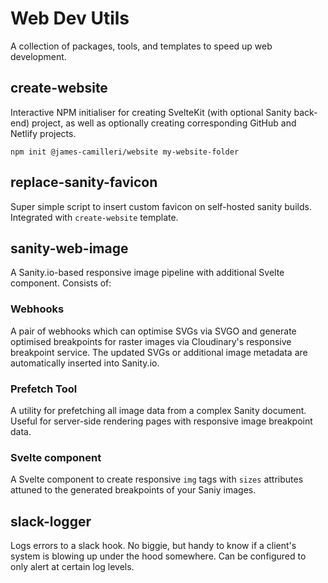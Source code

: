 # Web Dev Utils #
A collection of packages, tools, and templates to speed up web development.

## create-website ##
Interactive NPM initialiser for creating SvelteKit (with optional Sanity back-end) project, as well as optionally creating corresponding GitHub and Netlify projects.

`npm init @james-camilleri/website my-website-folder`

## replace-sanity-favicon ##
Super simple script to insert custom favicon on self-hosted sanity builds. Integrated with `create-website` template.

## sanity-web-image ##
A Sanity.io-based responsive image pipeline with additional Svelte component. Consists of:

### Webhooks
A pair of webhooks which can optimise SVGs via SVGO and generate optimised  breakpoints for raster images via Cloudinary's responsive breakpoint service. The updated SVGs or additional image metadata are automatically inserted into Sanity.io.

### Prefetch Tool
A utility for prefetching all image data from a complex Sanity document. Useful for server-side rendering pages with responsive image breakpoint data.
### Svelte component
A Svelte component to create responsive `img` tags with `sizes` attributes attuned to the generated breakpoints of your Saniy images.

## slack-logger ##
Logs errors to a slack hook. No biggie, but handy to know if a client's system is blowing up under the hood somewhere. Can be configured to only alert at certain log levels.
